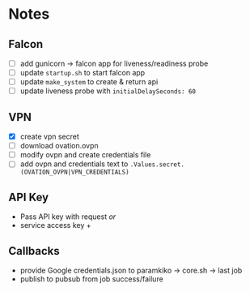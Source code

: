 # Notes

## Falcon
- [ ] add gunicorn -> falcon app for liveness/readiness probe
- [ ] update `startup.sh` to start falcon app
- [ ] update `make_system` to create & return api
- [ ] update liveness probe with `initialDelaySeconds: 60`

## VPN
- [x] create vpn secret
- [ ] download ovation.ovpn
- [ ] modify ovpn and create credentials file
- [ ] add ovpn and credentials text to `.Values.secret.(OVATION_OVPN|VPN_CREDENTIALS)`

## API Key
- Pass API key with request _or_
- service access key +

## Callbacks
- provide Google credentials.json to paramkiko -> core.sh -> last job
- publish to pubsub from job success/failure

